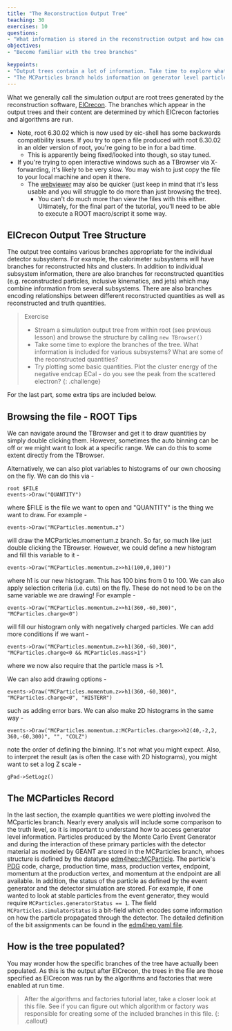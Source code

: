 ```yaml
---
title: "The Reconstruction Output Tree"
teaching: 30
exercises: 10
questions:
- "What information is stored in the reconstruction output and how can we access it?"
objectives:
- "Become familiar with the tree branches"

keypoints:
- "Output trees contain a lot of information. Take time to explore what is available, identify what you want to try and do, find the relevant branches."
- "The MCParticles branch holds information on generator level particles, critical for use in comparing to what we actually detect!"
---
```

<!--
  Commenting out for now until the final content of this part of the lesson is decided. Leaning towards not including the locating factory/algorithm as a core part of the tutorial. - SJDK 29/03/24
- "Locate the EICrecon factory/algorithm used to fill a specific branch"
- "Become familiar with the edm4hep and edm4eic data models"
- "Understand associations and relations"
-->

What we generally call the simulation output are root trees generated by the reconstruction software, [EICrecon](https://github.com/eic/EICrecon/tree/main). The branches which appear in the output trees and their content are determined by which EICrecon factories and algorithms are run.

- Note, root 6.30.02 which is now used by eic-shell has some backwards compatibility issues. If you try to open a file produced with root 6.30.02 in an older version of root, you're going to be in for a bad time.
  - This is apparently being fixed/looked into though, so stay tuned.  
- If you're trying to open interactive windows such as a TBrowser via X-forwarding, it's likely to be very slow. You may wish to just copy the file to your local machine and open it there. 
  - The [webviewer](https://eic.phy.anl.gov/geoviewer/) may also be quicker (just keep in mind that it's less usable and you will struggle to do more than just browsing the tree). 
    - You can't do much more than view the files with this either. Ultimately, for the final part of the tutorial, you'll need to be able to execute a ROOT macro/script it some way.

## EICrecon Output Tree Structure

The output tree contains various branches appropriate for the individual detector subsystems. For example, the calorimeter subsystems will have branches for reconstructed hits and clusters. In addition to individual subsystem information, there are also branches for reconstructed quantities (e.g. reconstructed particles, inclusive kinematics, and jets) which may combine information from several subsystems. There are also branches encoding relationships between different reconstructed quantities as well as reconstructed and truth quantities. 

> Exercise
> - Stream a simulation output tree from within root (see previous lesson) and browse the structure by calling `new TBrowser()`
> - Take some time to explore the branches of the tree. What information is included for various subsystems? What are some of the reconstructed quantities?
> - Try plotting some basic quantities. Plot the cluster energy of the negative endcap ECal - do you see the peak from the scattered electron?
{: .challenge}

For the last part, some extra tips are included below.

## Browsing the file - ROOT Tips

We can navigate around the TBrowser and get it to draw quantities by simply double clicking them. However, sometimes the auto binning can be off or we might want to look at a specific range. We can do this to some extent directly from the TBrowser.

Alternatively, we can also plot variables to histograms of our own choosing on the fly. We can do this via -

```console
root $FILE
events->Draw("QUANTITY")
```
where $FILE is the file we want to open and "QUANTITY" is the thing we want to draw. For example -

```console
events->Draw("MCParticles.momentum.z")
```
will draw the MCParticles.momentum.z branch. So far, so much like just double clicking the TBrowser. However, we could define a new histogram and fill this variable to it -

```console
events->Draw("MCParticles.momentum.z>>h1(100,0,100)")
```
where h1 is our new histogram. This has 100 bins from 0 to 100. We can also apply selection criteria (i.e. cuts) on the fly. These do not need to be on the same variable we are drawing! For example -

```console
events->Draw("MCParticles.momentum.z>>h1(360,-60,300)", "MCParticles.charge<0")
```
will fill our histogram only with negatively charged particles. We can add more conditions if we want -

```console
events->Draw("MCParticles.momentum.z>>h1(360,-60,300)", "MCParticles.charge<0 && MCParticles.mass>1")
```
where we now also require that the particle mass is >1.

We can also add drawing options -

```console
events->Draw("MCParticles.momentum.z>>h1(360,-60,300)", "MCParticles.charge<0", "HISTERR")
```
such as adding error bars. We can also make 2D histograms in the same way -

```console
events->Draw("MCParticles.momentum.z:MCParticles.charge>>h2(40,-2,2, 360,-60,300)", "", "COLZ")
```
note the order of defining the binning. It's not what you might expect. Also, to interpret the result (as is often the case with 2D histograms), you might want to set a log Z scale -

```console
gPad->SetLogz()
```
## The MCParticles Record

In the last section, the example quantities we were plotting involved the MCparticles branch. Nearly every analysis will include some comparison to the truth level, so it is important to understand how to access generator level information. Particles produced by the Monte Carlo Event Generator and during the interaction of these primary particles with the detector material as modeled by GEANT are stored in the MCParticles branch, whoes structure is defined by the datatype [edm4hep::MCParticle](https://github.com/key4hep/EDM4hep/blob/main/edm4hep.yaml#L140). The particle's [PDG](https://pdg.lbl.gov/2020/reviews/rpp2020-rev-monte-carlo-numbering.pdf) code, charge, production time, mass, production vertex, endpoint, momentum at the production vertex, and momentum at the endpoint are all available. In addition, the status of the particle as defined by the event generator and the detector simulation are stored. For example, if one wanted to look at stable particles from the event generator, they would require `MCParticles.generatorStatus == 1`. The field `MCParticles.simulatorStatus` is a bit-field which encodes some information on how the particle propagated through the detector. The detailed definition of the bit assignments can be found in the [edm4hep yaml file](https://github.com/key4hep/EDM4hep/blob/main/edm4hep.yaml#L140).

## How is the tree populated?

You may wonder how the specific branches of the tree have actually been populated. As this is the output after EICrecon, the trees in the file are those specified as EICrecon was run by the algorithms and factories that were enabled at run time.

> After the algorithms and factories tutorial later, take a closer look at this file.
> See if you can figure out which algorithm or factory was responsible for creating some of the included branches in this file.
{: .callout}
